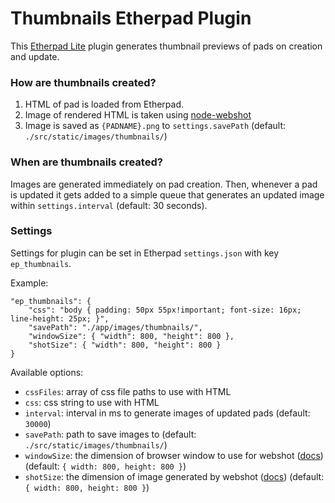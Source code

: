 # Thumbnails Etherpad Plugin

This [Etherpad Lite](https://github.com/ether/etherpad-lite) plugin generates thumbnail previews of pads on creation and update.

### How are thumbnails created?

1. HTML of pad is loaded from Etherpad.
2. Image of rendered HTML is taken using [node-webshot](https://github.com/brenden/node-webshot)
3. Image is saved as `{PADNAME}.png` to `settings.savePath` (default: `./src/static/images/thumbnails/`)

### When are thumbnails created?

Images are generated immediately on pad creation. Then, whenever a pad is updated it gets added to a simple queue that generates an updated image 
within `settings.interval` (default: 30 seconds).

### Settings

Settings for plugin can be set in Etherpad `settings.json` with key `ep_thumbnails`.

Example:

	"ep_thumbnails": {
		"css": "body { padding: 50px 55px!important; font-size: 16px; line-height: 25px; }",
		"savePath": "./app/images/thumbnails/",
		"windowSize": { "width": 800, "height": 800 },
		"shotSize": { "width": 800, "height": 800 }
	}

Available options:

* `cssFiles`: array of css file paths to use with HTML
* `css`: css string to use with HTML
* `interval`: interval in ms to generate images of updated pads (default: `30000`)
* `savePath`: path to save images to (default: `./src/static/images/thumbnails/`)
* `windowSize`: the dimension of browser window to use for webshot ([docs](https://github.com/brenden/node-webshot#user-content-options)) (default: `{ width: 800, height: 800 }`)
* `shotSize`: the dimension of image generated by webshot ([docs](https://github.com/brenden/node-webshot#user-content-options)) (default: `{ width: 800, height: 800 }`)